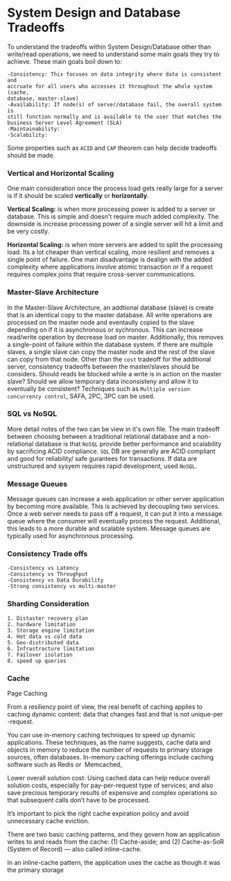 # System Design and Database Tradeoffs

To understand the tradeoffs within System Design/Database other than write/read
operations, we need to understand some main goals they try to achieve. These
main goals boil down to:

    -Consistency: This focuses on data integrity where data is consistent and
    accruate for all users who accesses it throughout the whole system (cache,
    database, master-slave)
    -Availability: If node(s) of server/database fail, the overall system is
    still function normally and is available to the user that matches the
    business Server Level Agreement (SLA)
    -Maintainability:
    -Scalability:

Some properties such as `ACID` and `CAP` theorem can help decide tradeoffs should
be made. 

### Vertical and Horizontal Scaling

One main consideration once the process load gets really large for a server is
if it should be scaled **vertically** or **horizontally**. 

**Vertical Scaling:** is when more processing power is added to a server or
database. This is simple and doesn't require much added complexity. The
downside is increase processing power of a single server will hit a limit and
be very costly.

**Horizontal Scaling:** is when more servers are added to split the processing
load. Its a lot cheaper than vertical scaling, more resilient and removes a
single point of failure. One main disadvantage is dealign with the added
complexity where applications involve atomic transaction or if a request
requires complex joins that require cross-server communications.

### Master-Slave Architecture

In the Master-Slave Architecture, an addtional database (slave) is create that
is an identical copy to the master database. All write operations are
processed on the master node and eventaully copied to the slave depending on if
it is asynchronous or sychronous. This can increase read/write operation by
decrease load on master. Additionally, this removes a single-point of failure
within the database system. If there are multiple slaves, a single slave can
copy the master node and the rest of the slave can copy from that node. Other
than the `cost` tradeoff for the additional server, consistency tradeoffs
between the master/slaves should be considers. Should reads be blocked while a
write is in action on the master slave? Should we allow temporary data
inconsisteny and allow it to eventually be consistent? Techniques such as 
`Multiple version concurrency control`, SAFA, 2PC, 3PC can be used.

### SQL vs NoSQL

More detail notes of the two can be view in it's own file. The main tradeoff
between choosing between a traditional relational database and a non-relational
database is that `NoSQL` provide better performance and scalability by
sacrificing ACID compliance. `SQL` DB are generally are ACID compliant and good
for reliability/ safe gurantees for transactions. If data are unstructured and
sysyem requires rapid development, used `NoSQL`.

### Message Queues

Message queues can increase a web application or other server application by
becoming more available. This is achieved by decoupling two services. Once a
web server needs to pass off a request, it can put it into a message queue
where the consumer will eventually process the request. Additional, this leads
to a more durable and scalable system. Message queues are typically used for
asynchronous processing.

### Consistency Trade offs

    -Consistency vs Latency
    -Consistency vs Throughput
    -Consistency vs Data Durability
    -Strong consistency vs multi-master

### Sharding Consideration 

    1. Distaster recovery plan
    2. hardware limitation
    3. Storage engine limitation
    4. Hot data vs cold data
    5. Geo-distributed data
    6. Infrastracture limitation
    7. Failover isolation
    8. speed up queries

### Cache

Page Caching

From a resiliency point of view, the real benefit of caching applies to 
caching dynamic content: data that changes fast and that is not unique-per
-request.

You can use in-memory caching techniques to speed up dynamic applications. 
These techniques, as the name suggests, cache data and objects in memory to
 reduce the number of requests to primary storage sources, often databases. 
In-memory caching offerings include caching software such as Redis or 
Memcached,

Lower overall solution cost: Using cached data can help reduce overall 
solution costs, especially for pay-per-request type of services; and also 
save precious temporary results of expensive and complex operations so that 
subsequent calls don’t have to be processed.

It’s important to pick the right cache expiration policy and avoid 
unnecessary cache eviction.

There are two basic caching patterns, and they govern how an application 
writes to and reads from the cache: (1) Cache-aside; and (2) Cache-as-SoR 
(System of Record) — also called inline-cache.

In an inline-cache pattern, the application uses the cache as though it was 
the primary storage 
